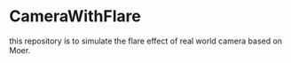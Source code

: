 # CameraWithFlare
this repository is to simulate the flare effect of real world camera based on Moer.
